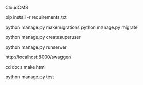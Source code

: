 CloudCMS

pip install -r requirements.txt

python manage.py makemigrations
python manage.py migrate

python manage.py createsuperuser

python manage.py runserver


http://localhost:8000/swagger/



cd docs
make html

python manage.py test